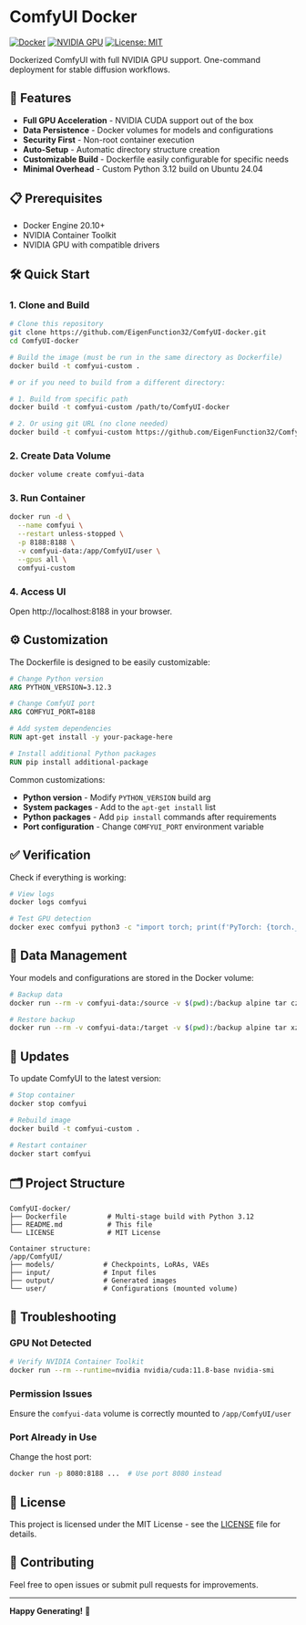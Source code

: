 # ComfyUI Docker

[![Docker](https://img.shields.io/badge/Docker-Enabled-blue.svg)](https://www.docker.com/)
[![NVIDIA GPU](https://img.shields.io/badge/GPU-NVIDIA-green.svg)](https://www.nvidia.com/)
[![License: MIT](https://img.shields.io/badge/License-MIT-yellow.svg)](https://opensource.org/licenses/MIT)

Dockerized ComfyUI with full NVIDIA GPU support. One-command deployment for stable diffusion workflows.

## 🚀 Features

- **Full GPU Acceleration** - NVIDIA CUDA support out of the box
- **Data Persistence** - Docker volumes for models and configurations  
- **Security First** - Non-root container execution
- **Auto-Setup** - Automatic directory structure creation
- **Customizable Build** - Dockerfile easily configurable for specific needs
- **Minimal Overhead** - Custom Python 3.12 build on Ubuntu 24.04

## 📋 Prerequisites

- Docker Engine 20.10+
- NVIDIA Container Toolkit
- NVIDIA GPU with compatible drivers

## 🛠️ Quick Start

### 1. Clone and Build
```bash
# Clone this repository
git clone https://github.com/EigenFunction32/ComfyUI-docker.git
cd ComfyUI-docker

# Build the image (must be run in the same directory as Dockerfile)
docker build -t comfyui-custom .

# or if you need to build from a different directory:

# 1. Build from specific path
docker build -t comfyui-custom /path/to/ComfyUI-docker

# 2. Or using git URL (no clone needed)
docker build -t comfyui-custom https://github.com/EigenFunction32/ComfyUI-docker.git
```

### 2. Create Data Volume
```bash
docker volume create comfyui-data
```

### 3. Run Container
```bash
docker run -d \
  --name comfyui \
  --restart unless-stopped \
  -p 8188:8188 \
  -v comfyui-data:/app/ComfyUI/user \
  --gpus all \
  comfyui-custom
```

### 4. Access UI
Open http://localhost:8188 in your browser.

## ⚙️ Customization

The Dockerfile is designed to be easily customizable:

```dockerfile
# Change Python version
ARG PYTHON_VERSION=3.12.3

# Change ComfyUI port
ARG COMFYUI_PORT=8188

# Add system dependencies
RUN apt-get install -y your-package-here

# Install additional Python packages
RUN pip install additional-package
```

Common customizations:
- **Python version** - Modify `PYTHON_VERSION` build arg
- **System packages** - Add to the `apt-get install` list
- **Python packages** - Add `pip install` commands after requirements
- **Port configuration** - Change `COMFYUI_PORT` environment variable

## ✅ Verification

Check if everything is working:

```bash
# View logs
docker logs comfyui

# Test GPU detection
docker exec comfyui python3 -c "import torch; print(f'PyTorch: {torch.__version__}'); print(f'CUDA: {torch.cuda.is_available()}'); print(f'GPU: {torch.cuda.get_device_name(0) if torch.cuda.is_available() else None}')"
```

## 💾 Data Management

Your models and configurations are stored in the Docker volume:

```bash
# Backup data
docker run --rm -v comfyui-data:/source -v $(pwd):/backup alpine tar czf /backup/comfyui-backup-$(date +%Y%m%d).tar.gz -C /source .

# Restore backup
docker run --rm -v comfyui-data:/target -v $(pwd):/backup alpine tar xzf /backup/comfyui-backup-YYYYMMDD.tar.gz -C /target
```

## 🔄 Updates

To update ComfyUI to the latest version:

```bash
# Stop container
docker stop comfyui

# Rebuild image
docker build -t comfyui-custom .

# Restart container
docker start comfyui
```

## 🗂️ Project Structure

```
ComfyUI-docker/
├── Dockerfile          # Multi-stage build with Python 3.12
├── README.md           # This file
└── LICENSE             # MIT License

Container structure:
/app/ComfyUI/
├── models/            # Checkpoints, LoRAs, VAEs
├── input/             # Input files
├── output/            # Generated images
└── user/              # Configurations (mounted volume)
```

## 🐛 Troubleshooting

### GPU Not Detected
```bash
# Verify NVIDIA Container Toolkit
docker run --rm --runtime=nvidia nvidia/cuda:11.8-base nvidia-smi
```

### Permission Issues
Ensure the `comfyui-data` volume is correctly mounted to `/app/ComfyUI/user`

### Port Already in Use
Change the host port:
```bash
docker run -p 8080:8188 ...  # Use port 8080 instead
```

## 📜 License

This project is licensed under the MIT License - see the [LICENSE](LICENSE) file for details.

## 🤝 Contributing

Feel free to open issues or submit pull requests for improvements.

---

**Happy Generating!** 🎨
